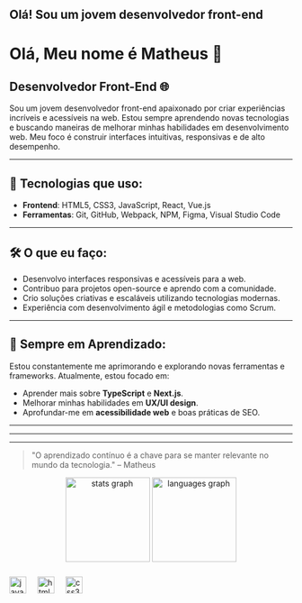 <h2 align="left">Olá! Sou um jovem desenvolvedor front-end</h2>

###
# Olá, Meu nome é Matheus 👋

## Desenvolvedor Front-End 🌐

Sou um jovem desenvolvedor front-end apaixonado por criar experiências incríveis e acessíveis na web. Estou sempre aprendendo novas tecnologias e buscando maneiras de melhorar minhas habilidades em desenvolvimento web. Meu foco é construir interfaces intuitivas, responsivas e de alto desempenho.

---

## 🚀 Tecnologias que uso:

- **Frontend**: HTML5, CSS3, JavaScript, React, Vue.js
- **Ferramentas**: Git, GitHub, Webpack, NPM, Figma, Visual Studio Code


---

## 🛠️ O que eu faço:

- Desenvolvo interfaces responsivas e acessíveis para a web.
- Contribuo para projetos open-source e aprendo com a comunidade.
- Crio soluções criativas e escaláveis utilizando tecnologias modernas.
- Experiência com desenvolvimento ágil e metodologias como Scrum.

---

## 🌱 Sempre em Aprendizado:

Estou constantemente me aprimorando e explorando novas ferramentas e frameworks. Atualmente, estou focado em:

- Aprender mais sobre **TypeScript** e **Next.js**.
- Melhorar minhas habilidades em **UX/UI design**.
- Aprofundar-me em **acessibilidade web** e boas práticas de SEO.

---


---


---

> "O aprendizado contínuo é a chave para se manter relevante no mundo da tecnologia." – Matheus


 <div align="center">
  <img src="https://github-readme-stats.vercel.app/api?username=Matheus6465&hide_title=false&hide_rank=false&show_icons=true&include_all_commits=true&count_private=true&disable_animations=false&theme=merko&locale=en&hide_border=false" height="150" alt="stats graph"  />
  <img src="https://github-readme-stats.vercel.app/api/top-langs?username=Matheus6465&locale=en&hide_title=false&layout=compact&card_width=320&langs_count=5&theme=merko&hide_border=false" height="150" alt="languages graph"  />
</div>

###

<div align="left">
  <img src="https://cdn.jsdelivr.net/gh/devicons/devicon/icons/javascript/javascript-original.svg" height="30" alt="javascript logo"  />
  <img width="12" />
  <img src="https://cdn.jsdelivr.net/gh/devicons/devicon/icons/html5/html5-original.svg" height="30" alt="html5 logo"  />
  <img width="12" />
  <img src="https://cdn.jsdelivr.net/gh/devicons/devicon/icons/css3/css3-original.svg" height="30" alt="css3 logo"  />
</div>

###
 
